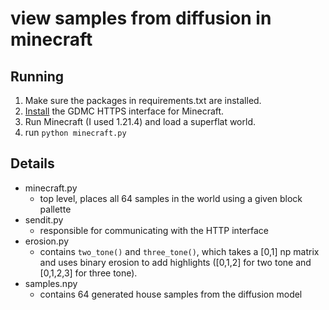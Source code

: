 # view samples from diffusion in minecraft

## Running
1. Make sure the packages in requirements.txt are installed.
2. [Install](https://github.com/Niels-NTG/gdmc_http_interface?tab=readme-ov-file#automated-installation-recommended) the GDMC HTTPS interface for Minecraft.
3. Run Minecraft (I used 1.21.4) and load a superflat world.
4. run `python minecraft.py`


## Details
- minecraft.py
    - top level, places all 64 samples in the world using a given block pallette
- sendit.py
    - responsible for communicating with the HTTP interface 
- erosion.py
    - contains `two_tone()` and `three_tone()`, which takes a [0,1] np 
    matrix and uses binary erosion to add highlights ([0,1,2] for two tone and [0,1,2,3] for three tone).
- samples.npy
    - contains 64 generated house samples from the diffusion model

